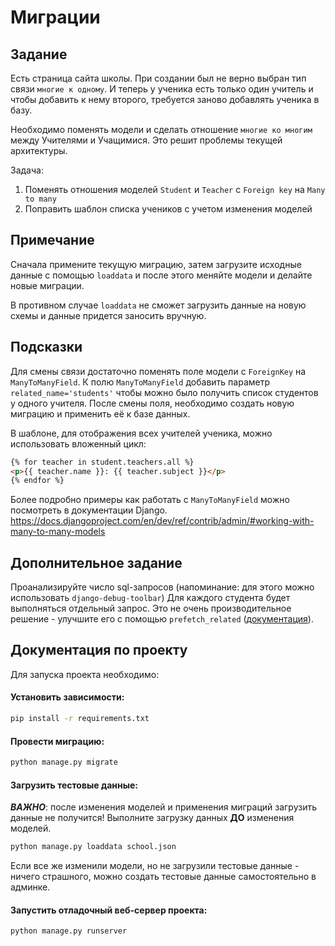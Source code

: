 # Миграции

## Задание

Есть страница сайта школы.
При создании был не верно выбран тип связи `многие к одному`.
И теперь у ученика есть только один учитель и чтобы добавить к нему второго, требуется
заново добавлять ученика в базу.

Необходимо поменять модели и сделать отношение `многие ко многим` между Учителями и Учащимися.
Это решит проблемы текущей архитектуры.

Задача:

1. Поменять отношения моделей `Student` и `Teacher` с `Foreign key` на `Many to many`
2. Поправить шаблон списка учеников с учетом изменения моделей

## Примечание

Сначала примените текущую миграцию, затем загрузите исходные данные с помощью `loaddata` и после этого меняйте модели и делайте новые миграции.

В противном случае `loaddata` не сможет загрузить данные на новую схемы и данные придется заносить вручную.

## Подсказки

Для смены связи достаточно поменять поле модели с `ForeignKey` на `ManyToManyField`.
К полю `ManyToManyField` добавить параметр `related_name='students'` чтобы можно было получить список студентов у одного учителя.
После смены поля, необходимо создать новую миграцию и применить её к базе данных.

В шаблоне, для отображения всех учителей ученика, можно использовать вложенный цикл:

```html
{% for teacher in student.teachers.all %}
<p>{{ teacher.name }}: {{ teacher.subject }}</p>
{% endfor %}
```

Более подробно примеры как работать с `ManyToManyField` можно посмотреть в документации Django.
https://docs.djangoproject.com/en/dev/ref/contrib/admin/#working-with-many-to-many-models

## Дополнительное задание

Проанализируйте число sql-запросов (напоминание: для этого можно использовать `django-debug-toolbar`) Для каждого студента будет выполняться отдельный запрос. Это не очень производительное решение - улучшите его с помощью `prefetch_related` ([документация](https://docs.djangoproject.com/en/3.2/ref/models/querysets/#prefetch-related)).

## Документация по проекту

Для запуска проекта необходимо:

#### Установить зависимости:

```bash
pip install -r requirements.txt
```

#### Провести миграцию:

```bash
python manage.py migrate
```

#### Загрузить тестовые данные:

***ВАЖНО***: после изменения моделей и применения миграций загрузить данные не получится! Выполните загрузку данных **ДО** изменения моделей.

```bash
python manage.py loaddata school.json
```

Если все же изменили модели, но не загрузили тестовые данные - ничего страшного, можно создать тестовые данные самостоятельно в админке.

#### Запустить отладочный веб-сервер проекта:

```bash
python manage.py runserver
```
